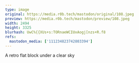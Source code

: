 ```yaml
---
type: image
original: https://media.r0b.tech/mastodon/original/108.jpeg
preview: https://media.r0b.tech/mastodon/preview/108.jpeg
width: 2494
height: 3325
blurhash: UwC%{{XUs+s:TORnaeWCIUxAogj[nzs+R.f8
refs:
  mastodon_media: ['111234823742803394']
---
```


A retro flat block under a clear sky

